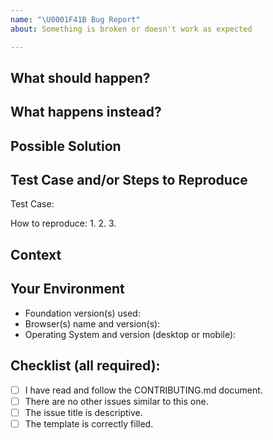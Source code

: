 ```yaml
---
name: "\U0001F41B Bug Report"
about: Something is broken or doesn't work as expected

---
```


<!--- --------------------------------------------------------------------- -->
<!---                 Please fill the following template                    -->
<!---                 Your issue may be ignored otherwise                   -->
<!--- --------------------------------------------------------------------- -->
<!---  Only submit bug reports here. For help or questions to the community -->
<!---  see the forum: https://foundation.zurb.com/forum                     -->

## What should happen?


## What happens instead?


## Possible Solution
<!--- Not obligatory, but suggest a fix/reason for the bug,                 -->
<!--- or ideas how to implement the addition or change.                     -->

## Test Case and/or Steps to Reproduce
<!--- We highly recommend you to provide a live example of your bug so we   -->
<!--- can reproduce it. You can create a test case with the last Foundation -->
<!--- version by forking https://codepen.io/ncoden/pen/YLzjeq               -->
Test Case:

<!--- If you cannot provide a test case, provide an unambiguous set of      -->
<!--- steps to reproduce, with your code and configuration.                 -->
How to reproduce:
1.
2.
3.

## Context
<!--- How has this issue affected you? What are you trying to accomplish?   -->
<!--- Providing context helps us come up with a solution that is most       -->
<!--- useful in the real world                                              -->

## Your Environment
<!--- Include as many relevant details about the context and environment    -->
<!--- you experienced the bug in. You can also provide logs if relevant.    -->
- Foundation version(s) used:
- Browser(s) name and version(s):
- Operating System and version (desktop or mobile):

## Checklist (all required):
<!--- Go over all the following points, and put an `x` in the boxes.        -->
<!--- If you're unsure about any of these, don't hesitate to ask.           -->
- [ ] I have read and follow the CONTRIBUTING.md document.
- [ ] There are no other issues similar to this one.
- [ ] The issue title is descriptive.
- [ ] The template is correctly filled.

<!--- --------------------------------------------------------------------- -->
<!---       For more information, see the CONTRIBUTING.md document          -->
<!---            Thank you for your issue and happy coding ;)               -->
<!--- --------------------------------------------------------------------- -->
